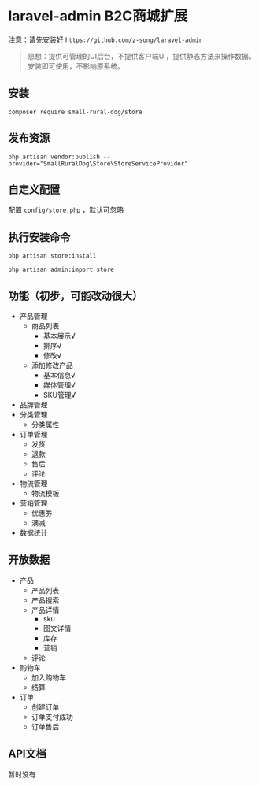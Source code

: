 laravel-admin B2C商城扩展
======
注意：请先安装好 `https://github.com/z-song/laravel-admin`

> 思想：提供可管理的UI后台，不提供客户端UI，提供静态方法来操作数据。安装即可使用，不影响原系统。

## 安装
```
composer require small-rural-dog/store
```
## 发布资源
```
php artisan vendor:publish --provider="SmallRuralDog\Store\StoreServiceProvider"
```
## 自定义配置

配置 `config/store.php` ，默认可忽略

## 执行安装命令
```
php artisan store:install

php artisan admin:import store
```

## 功能（初步，可能改动很大）

- 产品管理
    - 商品列表
      - 基本展示√
      - 排序√
      - 修改√
    - 添加修改产品
      - 基本信息√
      - 媒体管理√
      - SKU管理√
- 品牌管理
- 分类管理
  - 分类属性
- 订单管理
    - 发货
    - 退款
    - 售后
    - 评论
- 物流管理
    - 物流模板
- 营销管理
    - 优惠券
    - 满减
- 数据统计

## 开放数据

- 产品
   - 产品列表
   - 产品搜索
   - 产品详情
      - sku
      - 图文详情
      - 库存
      - 营销
   - 评论
- 购物车
    - 加入购物车
    - 结算
- 订单
    - 创建订单
    - 订单支付成功
    - 订单售后

## API文档

暂时没有
